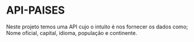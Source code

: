 # API-PAISES
Neste projeto temos uma API cujo o intuito é nos fornecer os dados como; Nome oficial, capital, idioma, população e continente.
